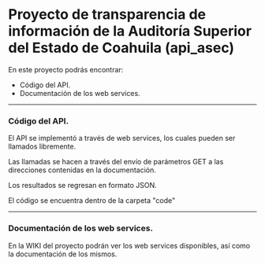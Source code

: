 # Proyecto de transparencia de información de la Auditoría Superior del Estado de Coahuila (api_asec)


En este proyecto podrás encontrar:

* Código del API.
* Documentación de los web services.
***
### Código del API.
El API se implementó a través de web services, los cuales pueden ser llamados libremente.

Las llamadas se hacen a través del envío de parámetros GET a las direcciones contenidas en la documentación.

Los resultados se regresan en formato JSON.

El código se encuentra dentro de la carpeta "code"
***
### Documentación de los web services.

En la WIKI del proyecto podrán ver los web services disponibles, así como la documentación de los mismos.
